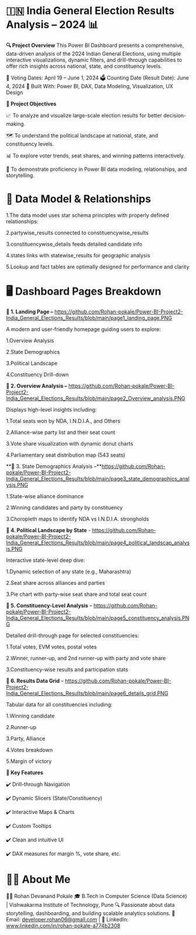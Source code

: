 # 🇮🇳 India General Election Results Analysis – 2024 📊
**🔍 Project Overview**
This Power BI Dashboard presents a comprehensive, data-driven analysis of the 2024 Indian General Elections, using multiple interactive visualizations, dynamic filters, and drill-through capabilities to offer rich insights across national, state, and constituency levels.

📅 Voting Dates: April 19 – June 1, 2024
🗳️ Counting Date (Result Date): June 4, 2024
🧠 Built With: Power BI, DAX, Data Modeling, Visualization, UX Design

**📌 Project Objectives**

📈 To analyze and visualize large-scale election results for better decision-making.

🗺️ To understand the political landscape at national, state, and constituency levels.

📊 To explore voter trends, seat shares, and winning patterns interactively.

🧩 To demonstrate proficiency in Power BI data modeling, relationships, and storytelling.

# 🧠 Data Model & Relationships

1.The data model uses star schema principles with properly defined relationships:

2.partywise_results connected to constituencywise_results

3.constituencywise_details feeds detailed candidate info

4.states links with statewise_results for geographic analysis

5.Lookup and fact tables are optimally designed for performance and clarity

# 🖥️ Dashboard Pages Breakdown

**📌 1. Landing Page –** https://github.com/Rohan-pokale/Power-BI-Project2-India_General_Elections_Results/blob/main/page1_landing_page.PNG

A modern and user-friendly homepage guiding users to explore:

1.Overview Analysis

2.State Demographics

3.Political Landscape

4.Constituency Drill-down

**📌 2. Overview Analysis –** https://github.com/Rohan-pokale/Power-BI-Project2-India_General_Elections_Results/blob/main/page2_Overview_analysis.PNG

Displays high-level insights including:

1.Total seats won by NDA, I.N.D.I.A., and Others

2.Alliance-wise party list and their seat count

3.Vote share visualization with dynamic donut charts

4.Parliamentary seat distribution map (543 seats)

**📌 3. State Demographics Analysis –**https://github.com/Rohan-pokale/Power-BI-Project2-India_General_Elections_Results/blob/main/page3_state_demographics_analysis.PNG

1.State-wise alliance dominance

2.Winning candidates and party by constituency

3.Choropleth maps to identify NDA vs I.N.D.I.A. strongholds

**📌 4. Political Landscape by State** - https://github.com/Rohan-pokale/Power-BI-Project2-India_General_Elections_Results/blob/main/page4_political_landscap_analysis.PNG

Interactive state-level deep dive:

1.Dynamic selection of any state (e.g., Maharashtra)

2.Seat share across alliances and parties

3.Pie chart with party-wise seat share and total seat count

**📌 5. Constituency-Level Analysis** – https://github.com/Rohan-pokale/Power-BI-Project2-India_General_Elections_Results/blob/main/page5_constituency_analysis.PNG 

Detailed drill-through page for selected constituencies:

1.Total votes, EVM votes, postal votes

2.Winner, runner-up, and 2nd runner-up with party and vote share

3.Constituency-wise results and participation stats

**📌 6. Results Data Grid** – https://github.com/Rohan-pokale/Power-BI-Project2-India_General_Elections_Results/blob/main/page6_details_grid.PNG 

Tabular data for all constituencies including:

1.Winning candidate

2.Runner-up

3.Party, Alliance

4.Votes breakdown

5.Margin of victory

**🧩 Key Features**

✔️ Drill-through Navigation

✔️ Dynamic Slicers (State/Constituency)

✔️ Interactive Maps & Charts

✔️ Custom Tooltips

✔️ Clean and intuitive UI

✔️ DAX measures for margin %, vote share, etc.

# 🙋‍♂️ About Me
👨‍💻 Rohan Devanand Pokale
🎓 B.Tech in Computer Science (Data Science) | Vishwakarma Institute of Technology, Pune
🔍 Passionate about data storytelling, dashboarding, and building scalable analytics solutions.
📧 Email: developer.rohan06@gmail.com | 💼 LinkedIn: www.linkedin.com/in/rohan-pokale-a774b2308  


